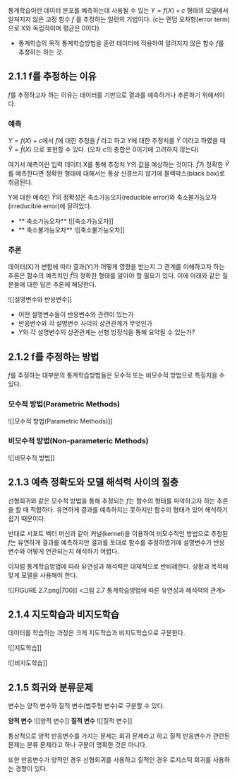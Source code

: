 통계학습이란 데이터 분포를 예측하는데 사용될 수 있는 $Y = f(X) + c$ 형태의 모델에서 알져지지 않은 고정 함수 $f$ 를 추정하는 일련의 기법이다. (c는 랜덤 오차항(error term)으로 X와 독립적이며 평균은 0이다)

* 통계학습의 목적
	통계학습방법을 훈련 데이터에 적용하여 알려지지 않은 함수 $f$를 추정하는 하는 것.


## 2.1.1 f를 추정하는 이유
$f$를 추정하고자 하는 이유는 데이터를 기반으로 결과를 예측하거나 추론하기 위해서이다. 

### 예측
$Y = f(X) + c$에서 $f$에 대한 추정을 $\hat{f}$ 라고 하고 $Y$에 대한 추정치를 $\hat{Y}$ 이라고 하였을 때 $\hat{Y} = \hat{f}(X)$ 으로 표현할 수 있다. (오차 c의 총합은 0이기에 고려하지 않는다)

여기서 예측이란 입력 데이터 X를 통해 추정치 Y의 값을 예상하는 것이다. $\hat{f}$가 정확한 $\hat{Y}$를 예측한다면 정확한 형태에 대해서는 통상 신경쓰지 않기에 블랙박스(black box)로 취급된다.

Y에 대한 예측인 $\hat{Y}$의 정확성은 축소가능오차(reducible error)와 축소불가능오차(irreducible error)에 달려있다.
* ** 축소가능오차**
	![[축소가능오차]]
* ** 축소불가능오차**
	![[축소불가능오차]]

### 추론
데이터(X)가 변함에 따라 결과(Y)가 어떻게 영향을 받는지 그 관계를 이해하고자 하는 추론은 함수의 예측치인 $\hat{f}$의 정확한 형태를 알아야 할 필요가 있다.
이에 아래와 같은 질문들에 대한 답은 추론에 해당한다.

![[설명변수와 반응변수]]

* 어떤 설명변수들이 반응변수와 관련이 있는가
* 반응변수와 각 설명변수 사이의 상관관계가 무엇인가
* Y와 각 설명변수의 상관관계는 선형 방정식을 통해 요약될 수 있는가?

## 2.1.2 f를 추정하는 방법
$f$를 추정하는 대부분의 통계학습방법들은 모수적 또는 비모수적 방법으로 특징지을 수 있다.
### 모수적 방법(Parametric Methods)
![[모수적 방법(Parametric Methods)]]

### 비모수적 방법(Non-parameteric Methods)
![[비모수적 방법]]


## 2.1.3 예측 정확도와 모델 해석력 사이의 절충
선형회귀와 같은 모수적 방법을 통해 추정되는 $f$는 함수의 형태를 파악하고자 하는 추론을 할 때 적합하다. 유연하게 결과를 예측하지는 못하지만 함수의 형태가 있어 해석하기 쉽기 때문이다.

반대로 서포트 벡터 머신과 같이 커널(kernel)을 이용하여 비모수적인 방법으로 추정된 $f$는 유연하게 결과를 예측하지만 결과를 토대로 함수를 추정하였기에 설명변수가 반응변수와 어떻게 연관되는지 해석하기 어렵다.

이처럼 통계학습방법에 따라 유연성과 해석력은 대체적으로 반비례한다. 상황과 목적에 맞게 모델을 사용해야 한다.

![[FIGURE 2.7.png|700]]
<그림 2.7 통계학습방법에 따른 유연성과 해석력의 관계>

## 2.1.4 지도학습과 비지도학습
데이터를 학습하는 과정은 크게 지도학습과 비지도학습으로 구분한다.

![[지도학습]]

![[비지도학습]]

## 2.1.5 회귀와 분류문제
변수는 양적 변수와 질적 변수(범주형 변수)로 구분할 수 있다.

**양적 변수**
![[양적 변수]]
**질적 변수**
![[질적 변수]]

통상적으로 양적 반응변수를 가지는 문제는 회귀 문제라고 하고 질적 반응변수가 관련된 문제는 분류 문제라고 하나 구분이 명확한 것은 아니다.

또한 반응변수가 양적인 경우 선형회귀를 사용하고 질적인 경우 로지스틱 회귀를 사용하는 경향이 있다.

